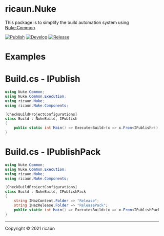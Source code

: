 # ricaun.Nuke

This package is to simplify the build automation system using [Nuke.Common](https://www.nuget.org/packages/Nuke.Common/).

[![Publish](https://github.com/ricaun-io/ricaun.Nuke/actions/workflows/Publish.yml/badge.svg)](https://github.com/ricaun-io/ricaun.Nuke/actions)
[![Develop](https://github.com/ricaun-io/ricaun.Nuke/actions/workflows/Develop.yml/badge.svg)](https://github.com/ricaun-io/ricaun.Nuke/actions)
[![Release](https://img.shields.io/nuget/v/ricaun.Nuke?logo=nuget&label=release&color=blue)](https://www.nuget.org/packages/ricaun.Nuke)

# Examples

# Build.cs - IPublish

```C#
using Nuke.Common;
using Nuke.Common.Execution;
using ricaun.Nuke;
using ricaun.Nuke.Components;

[CheckBuildProjectConfigurations]
class Build : NukeBuild, IPublish
{
    public static int Main() => Execute<Build>(x => x.From<IPublish>().Build);
}
```

# Build.cs - IPublishPack

```C#
using Nuke.Common;
using Nuke.Common.Execution;
using ricaun.Nuke;
using ricaun.Nuke.Components;

[CheckBuildProjectConfigurations]
class Build : NukeBuild, IPublishPack
{
    string IHazContent.Folder => "Release";
    string IHazRelease.Folder => "ReleasePack";
    public static int Main() => Execute<Build>(x => x.From<IPublishPack>().Build);
}
```

---

Copyright © 2021 ricaun